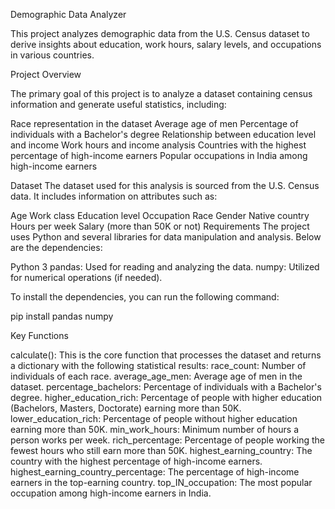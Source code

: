 Demographic Data Analyzer

This project analyzes demographic data from the U.S. Census dataset to derive insights about education, work hours, salary levels, and occupations in various countries.

Project Overview

The primary goal of this project is to analyze a dataset containing census information and generate useful statistics, including:

Race representation in the dataset
Average age of men
Percentage of individuals with a Bachelor's degree
Relationship between education level and income
Work hours and income analysis
Countries with the highest percentage of high-income earners
Popular occupations in India among high-income earners

Dataset
The dataset used for this analysis is sourced from the U.S. Census data. It includes information on attributes such as:

Age
Work class
Education level
Occupation
Race
Gender
Native country
Hours per week
Salary (more than 50K or not)
Requirements
The project uses Python and several libraries for data manipulation and analysis. Below are the dependencies:

Python 3
pandas: Used for reading and analyzing the data.
numpy: Utilized for numerical operations (if needed).

To install the dependencies, you can run the following command:

pip install pandas numpy

Key Functions

calculate(): This is the core function that processes the dataset and returns a dictionary with the following statistical results:
race_count: Number of individuals of each race.
average_age_men: Average age of men in the dataset.
percentage_bachelors: Percentage of individuals with a Bachelor's degree.
higher_education_rich: Percentage of people with higher education (Bachelors, Masters, Doctorate) earning more than 50K.
lower_education_rich: Percentage of people without higher education earning more than 50K.
min_work_hours: Minimum number of hours a person works per week.
rich_percentage: Percentage of people working the fewest hours who still earn more than 50K.
highest_earning_country: The country with the highest percentage of high-income earners.
highest_earning_country_percentage: The percentage of high-income earners in the top-earning country.
top_IN_occupation: The most popular occupation among high-income earners in India.
